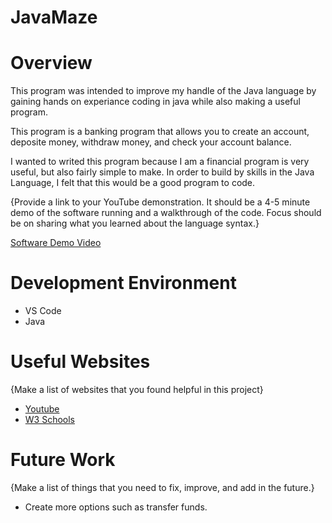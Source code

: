# JavaMaze

# Overview

This program was intended to improve my handle of the Java language by gaining hands on experiance coding in java while also making a useful program.

This program is a banking program that allows you to create an account, deposite money, withdraw money, and check your account balance.


I wanted to writed this program because I am a financial program is very useful, but also fairly simple to make. In order to build by skills
in the Java Language, I felt that this would be a good program to code.

{Provide a link to your YouTube demonstration. It should be a 4-5 minute demo of the software running and a walkthrough of the code. Focus should be on sharing what you learned about the language syntax.}

[Software Demo Video](https://youtu.be/xwNfW_VCRdk)

# Development Environment

- VS Code
- Java


# Useful Websites

{Make a list of websites that you found helpful in this project}

- [Youtube](https://www.youtube.com/)
- [W3 Schools](https://www.w3schools.com/)

# Future Work

{Make a list of things that you need to fix, improve, and add in the future.}

- Create more options such as transfer funds.


